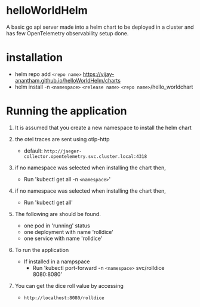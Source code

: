 # helloWorldHelm
A basic go api server made into a helm chart to be deployed in a cluster and has few OpenTelemetry observability setup done.

# installation
- helm repo add `<repo name>` https://vijay-anantham.github.io/helloWorldHelm/charts
- helm install -n `<namespace>` `<release name>` `<repo name>`/hello_worldchart

# Running the application

1. It is assumed that you create a new namespace to install the helm chart

2. the otel traces are sent using otlp-http
    - default: `http://jaeger-collector.opentelemetry.svc.cluster.local:4318`
3. if no namespace was selected when installing the chart then,
    - Run 'kubectl get all -n `<namespace>`'

4. if no namespace was selected when installing the chart then,
    - Run 'kubectl get all'

5. The following are should be found.
    - one pod in 'running' status
    - one deployment with name 'rolldice'
    - one service with name 'rolldice'

6. To run the application
    - If installed in a nampspace
        - Run 'kubectl port-forward -n `<namespace>` svc/rolldice 8080:8080'

7. You can get the dice roll value by accessing
    - `http://localhost:8080/rolldice`
    
